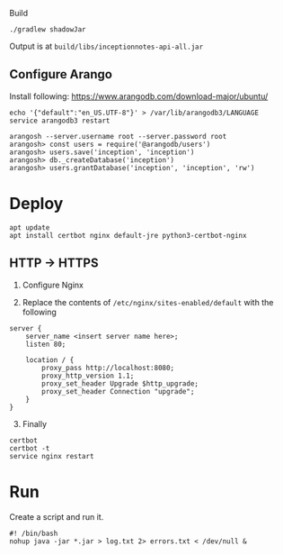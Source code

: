 Build

```shell
./gradlew shadowJar
```

Output is at `build/libs/inceptionnotes-api-all.jar`

Configure Arango
--------------

Install following:
https://www.arangodb.com/download-major/ubuntu/

```shell
echo '{"default":"en_US.UTF-8"}' > /var/lib/arangodb3/LANGUAGE
service arangodb3 restart

arangosh --server.username root --server.password root
arangosh> const users = require('@arangodb/users')
arangosh> users.save('inception', 'inception')
arangosh> db._createDatabase('inception')
arangosh> users.grantDatabase('inception', 'inception', 'rw')
```

Deploy
=====

```shell
apt update
apt install certbot nginx default-jre python3-certbot-nginx
```

## HTTP -> HTTPS

1. Configure Nginx

2. Replace the contents of `/etc/nginx/sites-enabled/default` with the following

```
server {
    server_name <insert server name here>;
    listen 80;

    location / {
        proxy_pass http://localhost:8080;
        proxy_http_version 1.1;
        proxy_set_header Upgrade $http_upgrade;
        proxy_set_header Connection "upgrade";
    }
}
```

3. Finally

```shell
certbot
certbot -t
service nginx restart
```

Run
===

Create a script and run it.

```shell
#! /bin/bash
nohup java -jar *.jar > log.txt 2> errors.txt < /dev/null &
```
